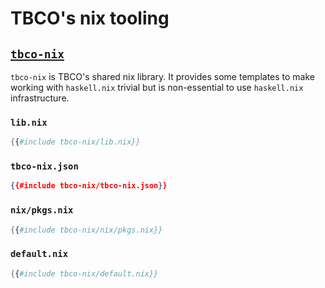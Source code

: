 # TBCO's nix tooling

## [`tbco-nix`](https://github.com/the-blockchain-company/tbco-nix)

`tbco-nix` is TBCO's shared nix library. It provides some templates to
make working with `haskell.nix` trivial but is non-essential to use
`haskell.nix` infrastructure.

### `lib.nix`

```nix
{{#include tbco-nix/lib.nix}}
```

### `tbco-nix.json`
```json
{{#include tbco-nix/tbco-nix.json}}
```

### `nix/pkgs.nix`

```nix
{{#include tbco-nix/nix/pkgs.nix}}
```

### `default.nix`

```nix
{{#include tbco-nix/default.nix}}
```
